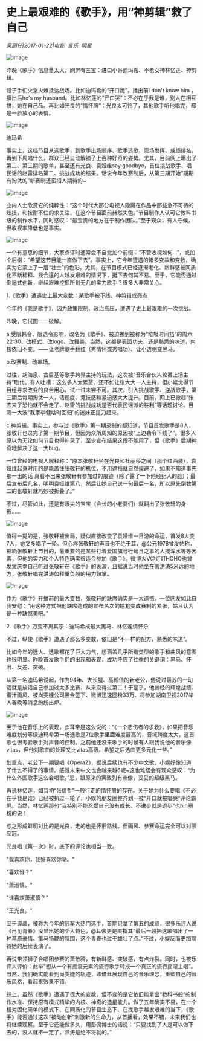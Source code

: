 # 史上最艰难的《歌手》，用“神剪辑”救了自己

*吴丽仟|2017-01-22|电影 
                                                音乐 
                                                明星*

![Image](http://static.ylzbl.com/uploads/ueditor/php/upload/image/20170718/1500353005210142.jpeg)

昨晚《歌手》信息量太大，刷屏有三宝：进口小哥迪玛希、不老女神林忆莲、神剪辑。

段子手们火急火燎抵达战场。比如迪玛希的“开口跪”，播出前I don't know him ，播出后he's my husband。比如林忆莲的“开口哭”：不必在乎我是谁，别人在相互拼，她在自己品。再比如光良的“情怀牌”：光良太可怜了，其他歌手听他唱完，都是一脸放心的表情。

![Image](http://static.ylzbl.com/201704281809061644)

迪玛希

事实上，这档节目从选歌手，到歌手出场顺序、歌手选歌、现场发挥、成绩排名，再到下周唱什么，群众已经自动解锁了上百种好奇的姿势。尤其，目前网上曝出了第二、第三期的歌单，甚至还有光良、袁娅维say goodbye，首位挑战歌手、唱民谣的赵雷排名第二、挑战成功的结果。话说今年改赛制后，从第三期开始“期期有淘汰的”新赛制还蛮招人期待的~

![Image](http://static.ylzbl.com/201704281809061113)

业内人士欣赏它的纯粹性：“这个时代大部分电视人隐藏在作品中那些急不可待的炫技，和按耐不住的求关注，在这个节目面前赫然失色。”节目制作人认可它教科书级的制作水平，同时感叹：“最宝贵的地方在于制作团队。”至于观众，有人守候，但收视率降低也是事实。

![Image](http://static.ylzbl.com/201704281809061994)

一个有意思的细节，大家点评时通常会不自觉加个前缀：“不管收视如何…”，或加个后缀：“希望这节目能一直做下去”。事实上，它今年遭遇的诸多变故和变数，确实为它蒙上了一层“壮士”的色彩。尤其，在节目模式已经逐渐老化、新鲜感被同质化不断稀释、找合适的人越发艰难的情况下，挺下去何其不易。至于，它能否通过倒逼式创新，继续艰难挖掘所剩无几的实力歌手？很多人非常关心。

1.《歌手》遭遇史上最大变数：某歌手被下线、神剪辑成亮点

今年的《我是歌手》，因为政策限制、政治高压，遭遇了史上最艰难的一次挑战。

昨晚，它试图一一破解。

a.受限韩令、限选令影响，改名为《歌手》、被迫挪到被称为“垃圾时间档”的周六22:30、改模式、改logo、改舞美。当然，这都是表面功夫，还是熟悉的味道，内核依旧不变。——让老牌歌手翻红（秀情怀或秀唱功）、让小透明变黑马。

b.改赛制、改串场。

过往，胡海泉、古巨基等歌手跨界主持的玩法，这次被“音乐合伙人轮番上场主持”取代。有人吐槽：这么多人太累赘、还不如让张大大一人主持，但小娱觉得节目组寻求改变的良苦用心，试一试未尝不可。其次，引入挑战歌手、逆战歌手，第三期后每期淘汰一人，话题度、竞技感和紧迫感大大提升。目前，网上已掀起“张杰来了恐怕就不会走了、赵雷的挑战成功是否代表民谣派的胜利”等话题讨论。目测一大波“我家李健啥时回归”的迷妹正提刀赶来。

c.神剪辑。事实上，参与过《歌手》第一期录制的都知道，节目首发歌手是8人，张敬轩也录完了第一期节目，但因为众所周知的原因被“上边勒令下线了”。很多人原以为无论如何节目也得补录了，至少宣布结果这段不能用了，但《歌手》后期神奇地解决了这一大bug。

一位曾经的电视人解释称：“原本张敬轩坐在光良和杜丽莎之间（那个红西装），袁娅维起身时用的是能盖住张敬轩的机位，不用遮挡就自然规避了，如果不知道事先那一出的话 真看不出来张敬轩有参加过的痕迹（除了露了一下他经纪人的脸）；最后宣布后几名，明明袁娅维第八，然后让她自己说一句最后一名，所以原先倒数第二的张敬轩就巧妙被折叠了。”

不过，尽管如此，还是有眼尖的宝宝（会长的小老婆们）就翻出了张敬轩的身影……

![Image](http://static.ylzbl.com/201704281809079860)

值得一提的是，张敬轩被出局，疑似直接改变了袁娅维一日游的命运，首发8人变7人，她又多唱了一轮。但心疼张敬轩的声音也不绝于耳，@公元1978曾发帖称，影响张敬轩上节目的，最重要的是某些打着爱国旗号行苟且之事的人搅浑水等等因素，但他的实力和个人特色确实很适合参加《歌手》。微博大V@灯灯HOHO也曾发文庆幸自己听过张敬轩在《歌手》的表演，且据说当时他坐在离洪涛5米远的地方，张敬轩唱完洪涛如释重负般的用力鼓掌。

![Image](http://static.ylzbl.com/201704281809072576)

作为《歌手》开播前的最大变数，张敬轩的缺席确实是一大遗憾。一位网友如此自我安慰：“用这种方式把他缺席造成的宣布名次的尴尬变成赛制的紧张，姑且认为是一种缺憾美吧。”

2.《歌手》万变不离其宗：迪玛希成最大黑马、林忆莲情怀杀

不过，纵使《歌手》遭遇了那么多变数，依旧是“不一样的配方，熟悉的味道”。

比如今年的选人、选歌都花了巨大力气，想涵盖几乎所有类型的歌手和曲风的意图也很明显。昨晚首发歌手们的出现和表现，成功呼应了往季的关键词：黑马、怀旧、反差、突破。

从第一名迪玛希说起，作为94年、大长腿、高颜值的新老公，他说过最苏的一句话就是放话自己参加过太多比赛，从来没得过第二！于是乎，他曾经的辉煌战绩、蜜汁画风、被尚雯婕公司黑金签下、微博迅速圈粉33万、将参加湖南卫视2017华人春晚等消息纷纷出炉。

![Image](http://static.ylzbl.com/201704281809078900)

至于他在音乐上的表现，@耳帝是这么说的：“《一个悲伤者的求救》，如果把音乐难度划分等级迪玛希第一场选歌是7位歌手里面难度最高的，音域跨度太大，这首歌也很考验歌手对声音的控制。之前他还没来歌手的时候有人跟我说他的音乐像vitas，但他对歌曲的处理又比vitas高级。希望之后选曲更多元化一些。”

划重点，老公下一期要唱《Opera2》，据说后续也有不少中文歌，小娱好像知道了什么不得了的事情。感觉未来中文也会越来越6呢~这也难怪会有观众感叹：“为什么外国歌手这么会唱歌。”恩，跟原来的黄致列有点像，妥妥的超级黑马。

再说林忆莲，如当初“张信哲”一般行走的情怀般的存在。关于她为什么要唱《不必在乎我是谁》已经被扒过一轮了，小娱的朋友圈整齐划一被“开口就被唱哭”评论霸屏。当然，林忆莲那句“我特别不能忍受自己没有成长、不进步就是退步”也hin圈粉的说！

与之形成鲜明对比的是光良，走的也是怀旧路线。但画风、参赛命运完全可以对照品冠。

光良唱《第一次》时，底下的评论也相当一致。

"我喜欢你，我好喜欢你呦。"

"喜欢谁？"

"萧淑慎。"

"谁喜欢萧淑慎？"

"王光良。"

至于谭晶，被称为今年的冠军大热门选手，首期只拿了第五的成绩，很多乐评人说《再见青春》没显出她的个人特色，@耳帝更是直指其“最后一段把这歌唱出了一种草原豪情、策马扬鞭的氛围，这个青春也过于雄壮了点。”不过，小娱反而更加期待她的后续表演了。

再说带领狮子合唱团参赛的萧敬腾，有新鲜感、突破感，有点炸裂。同时，也被乐评人评价：此举“想从一个有摇滚元素的流行歌手转成一个真正的流行摇滚主唱”。当然，我们确实能看到尚雯婕的轨迹，即借此展现自己的音乐理念，重塑自己的音乐风格，看起来效果不错。

综上，虽然《歌手》遭遇了很大的变数，但不变的是它依旧能拿出“教科书般”的制作水准、保持原有模式精华的内核、神奇的造星能力。做了五年确实不易，在一个相对固化简单的模式下、在同质化的节目生态下、在找歌手越发艰难的当下，《歌手》能否通过这次“被动创新”刺激新的生命力，从首播看，效果不错，未来我们也将继续观察。至于它还能做多久，用彭侃博士的话说：“只要找到了人是可以做下去的，没人就不一定了，洪涛是绝不将就的。”

